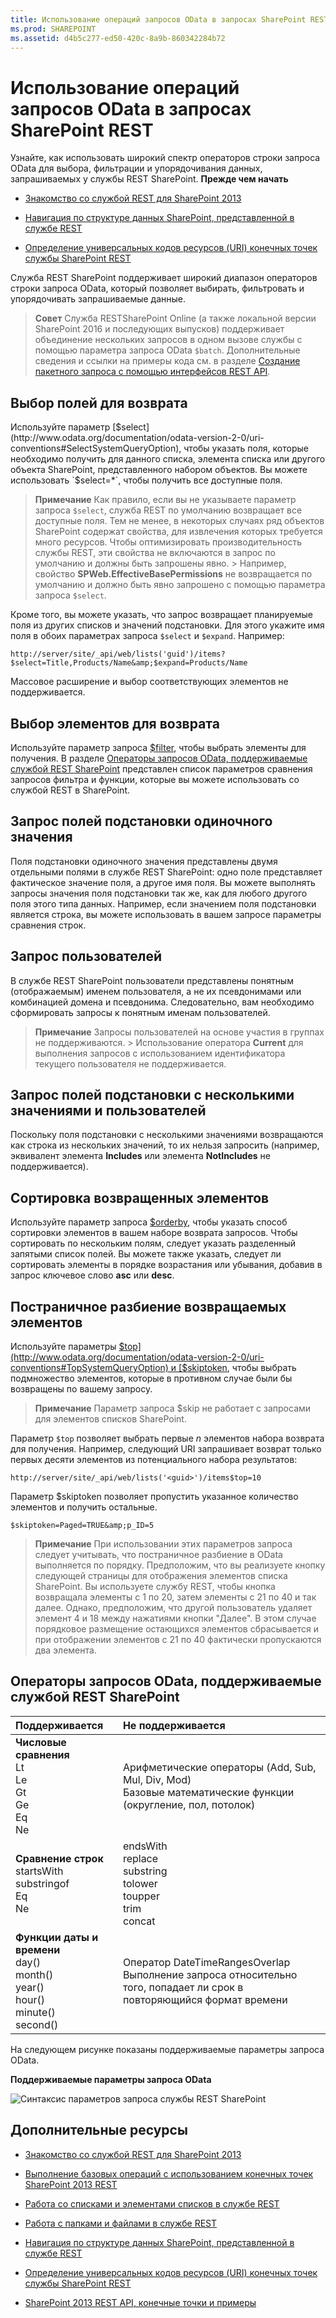 ```yaml
---
title: Использование операций запросов OData в запросах SharePoint REST
ms.prod: SHAREPOINT
ms.assetid: d4b5c277-ed50-420c-8a9b-860342284b72
---
```




# Использование операций запросов OData в запросах SharePoint REST
Узнайте, как использовать широкий спектр операторов строки запроса OData для выбора, фильтрации и упорядочивания данных, запрашиваемых у службы REST SharePoint.
 **Прежде чем начать**





-  [Знакомство со службой REST для SharePoint 2013](get-to-know-the-sharepoint-2013-rest-service.md)


-  [Навигация по структуре данных SharePoint, представленной в службе REST](navigate-the-sharepoint-data-structure-represented-in-the-rest-service.md)


-  [Определение универсальных кодов ресурсов (URI) конечных точек службы SharePoint REST](determine-sharepoint-rest-service-endpoint-uris.md)



Служба REST SharePoint поддерживает широкий диапазон операторов строки запроса OData, который позволяет выбирать, фильтровать и упорядочивать запрашиваемые данные.





> **Совет**
> Служба RESTSharePoint Online (а также локальной версии SharePoint 2016 и последующих выпусков) поддерживает объединение нескольких запросов в одном вызове службы с помощью параметра запроса OData  `$batch`. Дополнительные сведения и ссылки на примеры кода см. в разделе  [Создание пакетного запроса с помощью интерфейсов REST API](make-batch-requests-with-the-rest-apis.md). 





## Выбор полей для возврата

Используйте параметр  [$select](http://www.odata.org/documentation/odata-version-2-0/uri-conventions#SelectSystemQueryOption), чтобы указать поля, которые необходимо получить для данного списка, элемента списка или другого объекта SharePoint, представленного набором объектов. Вы можете использовать  `$select=*`, чтобы получить все доступные поля.




> **Примечание**
> Как правило, если вы не указываете параметр запроса  `$select`, служба REST по умолчанию возвращает все доступные поля. Тем не менее, в некоторых случаях ряд объектов SharePoint содержат свойства, для извлечения которых требуется много ресурсов. Чтобы оптимизировать производительность службы REST, эти свойства не включаются в запрос по умолчанию и должны быть запрошены явно. > Например, свойство **SPWeb.EffectiveBasePermissions** не возвращается по умолчанию и должно быть явно запрошено с помощью параметра запроса `$select`. 




Кроме того, вы можете указать, что запрос возвращает планируемые поля из других списков и значений подстановки. Для этого укажите имя поля в обоих параметрах запроса  `$select` и `$expand`. Например:



 `http://server/site/_api/web/lists('guid')/items?$select=Title,Products/Name&amp;$expand=Products/Name`



Массовое расширение и выбор соответствующих элементов не поддерживается.




## Выбор элементов для возврата

Используйте параметр запроса  [$filter](http://www.odata.org/documentation/odata-version-2-0/uri-conventions#FilterSystemQueryOption), чтобы выбрать элементы для получения. В разделе  [Операторы запросов OData, поддерживаемые службой REST SharePoint](#bk_supported) представлен список параметров сравнения запросов фильтра и функции, которые вы можете использовать со службой REST в SharePoint.




## Запрос полей подстановки одиночного значения

Поля подстановки одиночного значения представлены двумя отдельными полями в службе REST SharePoint: одно поле представляет фактическое значение поля, а другое имя поля. Вы можете выполнять запросы значения поля подстановки так же, как для любого другого поля этого типа данных. Например, если значением поля подстановки является строка, вы можете использовать в вашем запросе параметры сравнения строк.




## Запрос пользователей

В службе REST SharePoint пользователи представлены понятным (отображаемым) именем пользователя, а не их псевдонимами или комбинацией домена и псевдонима. Следовательно, вам необходимо сформировать запросы к понятным именам пользователей.




> **Примечание**
> Запросы пользователей на основе участия в группах не поддерживаются. > Использование оператора **Current** для выполнения запросов с использованием идентификатора текущего пользователя не поддерживается.





## Запрос полей подстановки с несколькими значениями и пользователей

Поскольку поля подстановки с несколькими значениями возвращаются как строка из нескольких значений, то их нельзя запросить (например, эквивалент элемента **Includes** или элемента **NotIncludes** не поддерживается).




## Сортировка возвращенных элементов

Используйте параметр запроса  [$orderby](http://www.odata.org/documentation/odata-version-2-0/uri-conventions#OrderBySystemQueryOption), чтобы указать способ сортировки элементов в вашем наборе возврата запросов. Чтобы сортировать по нескольким полям, следует указать разделенный запятыми список полей. Вы можете также указать, следует ли сортировать элементы в порядке возрастания или убывания, добавив в запрос ключевое слово **asc** или **desc**.




## Постраничное разбиение возвращаемых элементов

Используйте параметры  [$top](http://www.odata.org/documentation/odata-version-2-0/uri-conventions#TopSystemQueryOption) и [$skiptoken](http://msdn.microsoft.com/library/dd942121.aspx), чтобы выбрать подмножество элементов, которые в противном случае были бы возвращены по вашему запросу.




> **Примечание**
> Параметр запроса $skip не работает с запросами для элементов списков SharePoint. 




Параметр  `$top` позволяет выбрать первые *n*  элементов набора возврата для получения. Например, следующий URI запрашивает возврат только первых десяти элементов из потенциального набора результатов:



 `http://server/site/_api/web/lists('<guid>')/items$top=10`



Параметр $skiptoken позволяет пропустить указанное количество элементов и получить остальные.



 `$skiptoken=Paged=TRUE&amp;p_ID=5`




> **Примечание**
> При использовании этих параметров запроса следует учитывать, что постраничное разбиение в OData выполняется по порядку. Предположим, что вы реализуете кнопку следующей страницы для отображения элементов списка SharePoint. Вы используете службу REST, чтобы кнопка возвращала элементы с 1 по 20, затем элементы с 21 по 40 и так далее. Однако, предположим, что другой пользователь удаляет элемент 4 и 18 между нажатиями кнопки "Далее". В этом случае порядковое размещение остающихся элементов сбрасывается и при отображении элементов с 21 по 40 фактически пропускаются два элемента. 





## Операторы запросов OData, поддерживаемые службой REST SharePoint
<a name="bk_supported"> </a>



|**Поддерживается**|**Не поддерживается**|
|:-----|:-----|
|**Числовые сравнения** <br/>  Lt <br/>  Le <br/>  Gt <br/>  Ge <br/>  Eq <br/>  Ne <br/> | Арифметические операторы           (Add, Sub, Mul, Div, Mod) <br/>  Базовые математические функции          (округление, пол, потолок)  <br/> |
|**Сравнение строк** <br/>  startsWith <br/>  substringof <br/>  Eq <br/>  Ne <br/> | endsWith <br/>  replace <br/>  substring <br/>  tolower <br/>  toupper <br/>  trim <br/>  concat <br/> |
|**Функции даты и времени** <br/>  day() <br/>  month() <br/>  year() <br/>  hour() <br/>  minute() <br/>  second() <br/> | Оператор DateTimeRangesOverlap <br/>  Выполнение запроса относительно того, попадает ли срок в повторяющийся формат времени <br/> |
 
На следующем рисунке показаны поддерживаемые параметры запроса OData.




**Поддерживаемые параметры запроса OData**








![Синтаксис параметров запроса службы REST SharePoint](images/SPF15Con_REST_queryOptionSyntax.png)












## Дополнительные ресурсы
<a name="bk_addresources"> </a>


-  [Знакомство со службой REST для SharePoint 2013](get-to-know-the-sharepoint-2013-rest-service.md)


-  [Выполнение базовых операций с использованием конечных точек SharePoint 2013 REST](complete-basic-operations-using-sharepoint-2013-rest-endpoints.md)


-  [Работа со списками и элементами списков в службе REST](working-with-lists-and-list-items-with-rest.md)


-  [Работа с папками и файлами в службе REST](working-with-folders-and-files-with-rest.md)


-  [Навигация по структуре данных SharePoint, представленной в службе REST](navigate-the-sharepoint-data-structure-represented-in-the-rest-service.md)


-  [Определение универсальных кодов ресурсов (URI) конечных точек службы SharePoint REST](determine-sharepoint-rest-service-endpoint-uris.md)


-  [SharePoint 2013 REST API, конечные точки и примеры](02128c70-9d27-4388-9374-a11bce68fdb8.md)






